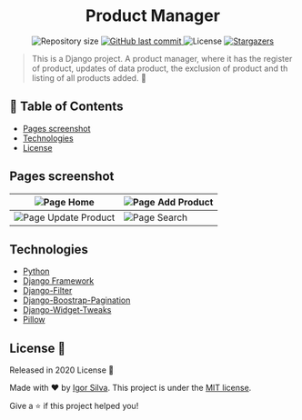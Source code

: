 <h1 align="center">Product Manager</h1>
<p align="center">
  	<img alt="Repository size" src="https://img.shields.io/github/repo-size/igorsilva3/product_manager">
  	<a href="https://github.com/igorsilva3/product_manager/commits/master">
    	<img alt="GitHub last commit" src="https://img.shields.io/github/last-commit/igorsilva3/product_manager">
  	</a> 
  	<img alt="License" src="https://img.shields.io/github/license/igorsilva3/product_manager">
  	<a href="https://github.com/igorsilva3/product_manager/stargazers">
    	<img alt="Stargazers" src="https://img.shields.io/github/stars/igorsilva3/product_manager">
  	</a>
</p>

> This is a Django project. A product manager, where it has the register of product, updates of data product, the exclusion of product and th listing of all products added. :stars:

## :pushpin: Table of Contents
* [Pages screenshot](#pages-screenshot)
* [Technologies](#technologies)
* [License](#license)


## Pages screenshot

| ![Page Home](https://i.imgur.com/6MKi77x.jpg)           | ![Page Add Product](https://i.imgur.com/FdLVD8M.jpg) | 
|---------------------------------------------------------|------------------------------------------------------|
| ![Page Update Product](https://i.imgur.com/XtTbDAE.jpg) | ![Page Search](https://i.imgur.com/BN2mVCp.jpg)      | 


## Technologies
* [Python](https://www.python.org/) 
* [Django Framework](https://www.djangoproject.com/)
* [Django-Filter](https://django-filter.readthedocs.io/en/stable/)
* [Django-Boostrap-Pagination](https://pypi.org/project/django-bootstrap-pagination/)
* [Django-Widget-Tweaks](https://pypi.org/project/django-widget-tweaks/)
* [Pillow](https://pillow.readthedocs.io/en/stable/)

## License :closed_book:

Released in 2020 License :closed_book:

Made with :heart: by [Igor Silva](https://github.com/igorsilva3).
This project is under the [MIT license](./LICENSE).

Give a :star: if this project helped you!
